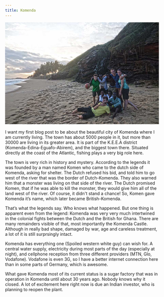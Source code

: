 ```yaml
---
title: Komenda
---
```


![At the beach](football.jpg)

I want my first blog post to be about the beautiful city of Komenda where I am currently living. The town has about 5000 people in it, but more than 30000 are living in its greater area. It is part of the K.E.E.A district (Komenda-Edina-Eguafo-Abirem), and the biggest town there. Situated directly at the coast of the Atlantic, fishing plays a very big role here.

The town is very rich in history and mystery. According to the legends it was founded by a man named Komen who came to the dutch side of Komenda, asking for shelter. The Dutch refused his bid, and told him to go west of the river that was the border of Dutch-Komenda. They also warned him that a monster was living on that side of the river. The Dutch promised Komen, that if he was able to kill the monster, they would give him all of the land west of the river. Of course, it didn't stand a chance! So, Komen gave Komenda it’s name, which later became British-Komenda.

That’s what the legends say. Who knows what happened. But one thing is apparent even from the legend: Komenda was very very much intertwined in the colonial fights between the Dutch and the British for Ghana. There are many remainders visible of that, most importantly the Komenda Castle. Although in really bad shape, damaged by war, age and careless treatment, a lot of it is still surprsingly intact.

Komenda has everything one (Spoiled western white guy) can wish for. A central water supply, electricity during most parts of the day (especially at night), and cellphone reception from three different providers (MTN, Glo, Vodafone). Vodafone is even 3G, so I have a better internet connection here than in some parts of Germany, which is awesome.

What gave Komenda most of its current status is a sugar factory that was in operation in Komenda until about 30 years ago. Nobody knows why it closed. A lot of excitement here right now is due an Indian investor, who is planning to reopen the plant.
